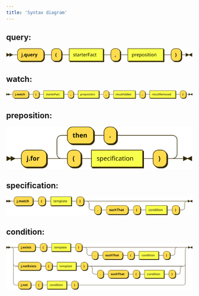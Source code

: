 ```yaml
---
title: 'Syntax diagram'
---
```


## query:

![j.query](./query.svg)

## watch:

![j.watch](./watch.svg)

## preposition:

![preposition](./preposition.svg)

## specification:

![spefication](./specification.svg)

## condition:

![condition](./condition.svg)

<!--

Diagrams made with  https://bottlecaps.de/rr/ui .
Then export to 'XHTML + SVG' .
Next open the exported XHTML file in a browser.
Finally save each individual image as svg using the right-click popup menu.

Options @ https://bottlecaps.de/rr/ui :
=======================================
Color: #FFDB4D
Hue offset 14°
Graphics width: 1000px
Disable all checkboxes


Source/Grammar to be pasted in "Edit Grammar" @ https://bottlecaps.de/rr/ui :
============================================================================

query    ::=  'j.query' '(' starterFact ',' preposition ')'

watch    ::=  'j.watch' '(' starterFact ',' preposition ',' resultAdded ',' resultRemoved ')'

preposition ::= 'j.for' '(' specification ')'   ('.' 'then' '(' specification ')' )*

specification ::= 'j.match' '(' template ')' ('.' 'suchThat' '(' condition')' )?

condition ::=   'j.exists' '(' template ')' ('.' 'suchThat' '(' condition ')' )? | 'j.notExists' '(' template ')'  ('.' 'suchThat' '(' condition ')' )? | ('j.not' '(' condition ')')


-->
